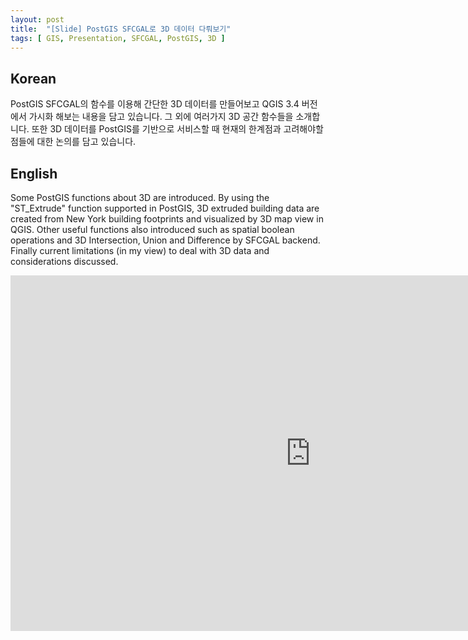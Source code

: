 ```yaml
---
layout: post
title:  "[Slide] PostGIS SFCGAL로 3D 데이터 다뤄보기"
tags: [ GIS, Presentation, SFCGAL, PostGIS, 3D ]
---
```


## Korean
PostGIS SFCGAL의 함수를 이용해 간단한 3D 데이터를 만들어보고 QGIS 3.4 버전에서 가시화 해보는 내용을 담고 있습니다. 그 외에 여러가지 3D 공간 함수들을 소개합니다. 또한 3D 데이터를 PostGIS를 기반으로 서비스할 때 현재의 한계점과 고려해야할 점들에 대한 논의를 담고 있습니다.

## English
Some PostGIS functions about 3D are introduced. By using the "ST_Extrude" function supported in PostGIS, 3D extruded building data are created from New York building footprints and visualized by 3D map view in QGIS. Other useful functions also introduced such as spatial boolean operations and 3D Intersection, Union and Difference by SFCGAL backend. Finally current limitations (in my view) to deal with 3D data and considerations discussed.

<iframe src="https://docs.google.com/presentation/d/e/2PACX-1vStDqbTmyUNcDA20VDS5Y1PdfhQuJgWKm1iacbc4ij_js_CAFUFoT_XbOfJfyZldvI8N44PlI3Xa8PV/embed?start=false&loop=false&delayms=3000" frameborder="0" width="960" height="569" allowfullscreen="true" mozallowfullscreen="true" webkitallowfullscreen="true"></iframe>
